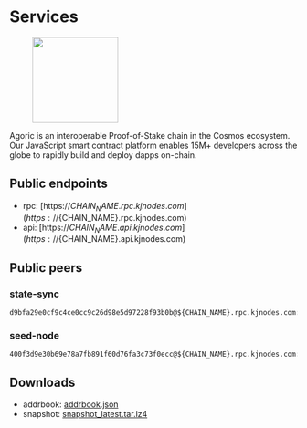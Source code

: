 # Services

<figure><img src="https://raw.githubusercontent.com/kj89/testnet_manuals/main/pingpub/logos/${PROJECT_NAME}.png" width="150" alt=""><figcaption></figcaption></figure>

Agoric is an interoperable Proof-of-Stake chain in the Cosmos ecosystem. Our JavaScript smart contract platform enables 15M+ developers across the globe to rapidly build and deploy dapps on-chain.

## Public endpoints

* rpc: [https://${CHAIN_NAME}.rpc.kjnodes.com](https://${CHAIN_NAME}.rpc.kjnodes.com)
* api: [https://${CHAIN_NAME}.api.kjnodes.com](https://${CHAIN_NAME}.api.kjnodes.com)

## Public peers

### state-sync

```
d9bfa29e0cf9c4ce0cc9c26d98e5d97228f93b0b@${CHAIN_NAME}.rpc.kjnodes.com:${CHAIN_PORT}656
```

### seed-node

```
400f3d9e30b69e78a7fb891f60d76fa3c73f0ecc@${CHAIN_NAME}.rpc.kjnodes.com:${CHAIN_PORT}659
```

## Downloads

* addrbook: [addrbook.json](https://snapshots.kjnodes.com/${CHAIN_NAME}/addrbook.json)
* snapshot: [snapshot_latest.tar.lz4](https://snapshots.kjnodes.com/${CHAIN_NAME}/snapshot\_latest.tar.lz4)

